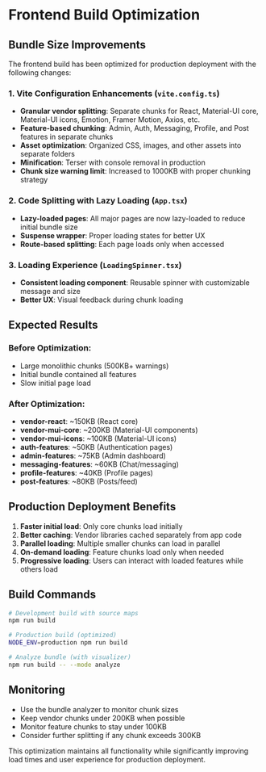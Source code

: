# Frontend Build Optimization

## Bundle Size Improvements

The frontend build has been optimized for production deployment with the following changes:

### 1. Vite Configuration Enhancements (`vite.config.ts`)

- **Granular vendor splitting**: Separate chunks for React, Material-UI core, Material-UI icons, Emotion, Framer Motion, Axios, etc.
- **Feature-based chunking**: Admin, Auth, Messaging, Profile, and Post features in separate chunks
- **Asset optimization**: Organized CSS, images, and other assets into separate folders
- **Minification**: Terser with console removal in production
- **Chunk size warning limit**: Increased to 1000KB with proper chunking strategy

### 2. Code Splitting with Lazy Loading (`App.tsx`)

- **Lazy-loaded pages**: All major pages are now lazy-loaded to reduce initial bundle size
- **Suspense wrapper**: Proper loading states for better UX
- **Route-based splitting**: Each page loads only when accessed

### 3. Loading Experience (`LoadingSpinner.tsx`)

- **Consistent loading component**: Reusable spinner with customizable message and size
- **Better UX**: Visual feedback during chunk loading

## Expected Results

### Before Optimization:

- Large monolithic chunks (500KB+ warnings)
- Initial bundle contained all features
- Slow initial page load

### After Optimization:

- **vendor-react**: ~150KB (React core)
- **vendor-mui-core**: ~200KB (Material-UI components)
- **vendor-mui-icons**: ~100KB (Material-UI icons)
- **auth-features**: ~50KB (Authentication pages)
- **admin-features**: ~75KB (Admin dashboard)
- **messaging-features**: ~60KB (Chat/messaging)
- **profile-features**: ~40KB (Profile pages)
- **post-features**: ~80KB (Posts/feed)

## Production Deployment Benefits

1. **Faster initial load**: Only core chunks load initially
2. **Better caching**: Vendor libraries cached separately from app code
3. **Parallel loading**: Multiple smaller chunks can load in parallel
4. **On-demand loading**: Feature chunks load only when needed
5. **Progressive loading**: Users can interact with loaded features while others load

## Build Commands

```bash
# Development build with source maps
npm run build

# Production build (optimized)
NODE_ENV=production npm run build

# Analyze bundle (with visualizer)
npm run build -- --mode analyze
```

## Monitoring

- Use the bundle analyzer to monitor chunk sizes
- Keep vendor chunks under 200KB when possible
- Monitor feature chunks to stay under 100KB
- Consider further splitting if any chunk exceeds 300KB

This optimization maintains all functionality while significantly improving load times and user experience for production deployment.
